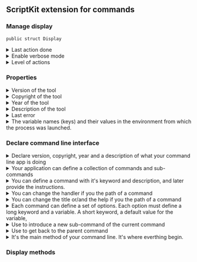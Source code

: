 ## ScriptKit extension for commands


### Manage display

`public struct Display`

<details>
<summary>Last action done</summary>

`public static var lastAction:Type = .none`
</details>

<details>
<summary>Enable verbose mode</summary>

`public static var verbose:Bool = false`
</details>

<details>
<summary>Level of actions</summary>

`public static var level:Int = 0`
</details>

### Properties

<details>
<summary>Version of the tool</summary>

`public static var version:String = ""`
</details>

<details>
<summary>Copyright of the tool</summary>

`public static var owner:String = ""`
</details>

<details>
<summary>Year of the tool</summary>

`public static var year:String = ""`
</details>

<details>
<summary>Description of the tool</summary>

`public static var info:String = ""`
</details>

<details>
<summary>Last error</summary>

`public static var error:Error? = nil`
</details>

<details>
<summary>The variable names (keys) and their values in the environment from which the process was launched.</summary>

`public static var environment:[String:String]`
</details>

### Declare command line interface

<details>
<summary>Declare version, copyright, year and a description of what your command line app is doing</summary>

`public class func program(version pVersion:String, owner pOwner:String, year pYear:String="")`
 ATTENION: This method will reset all internal datas. You will loose all previous settings

 - Parameters:
   - pVersion: Version of your app
   - pOwner: Owner of your app
   - pYear: Year of your app
   - pInfo: Description of what your application is doing
 - Returns: ScriptKit class object for chaining settings
</details>

<details>
<summary>Your application can define a collection of commands and sub-commands</summary>

`public class func cmd(_ pName:String, variable pVariable:String?=nil, title pTitle:String="", handler pCmdHandler:CmdHandler? = nil)`

 Each command have his own keyword, a text that describ the commande and instructions

 - Parameters:
   - pName: Key word for this command
   - pVariable: Store the next value after the command on this variable
   - pTitle: A short descrition of this command
   - pHelp: A long descrition of this command
   - pCmdHandler: Instrutions of this command
 - Returns: ScriptKit class object for chaining settings
</details>

<details>
<summary>You can define a command with it's keyword and description, and later provide the instructions.</summary>

`public class func cmd(handler pCmdHandler:@escaping CmdHandler)`
 This methode will association the instructions to the current command.

 - Parameter:
   - pCmdHandler: Instructions to associate to the current command
 - Returns: ScriptKit class object for chaining settings
</details>

<details>
<summary>You can change the handler if you the path of a command</summary>

`public class func cmd(path pPath:String, handler pCmdHandler:@escaping CmdHandler)`

 - Parameters:
   - pPath: Path to the command.
   - pCmdHandler: Instructions associated with the command
</details>

<details>
<summary>You can change the title or/and the help if you the path of a command</summary>

`public class func cmd(path pPath:String, title pTile:String? = nil, help pHelp:String? = nil)`

 - Parameters:
   - pPath: Path to the command.
   - pCmdHandler: Instructions associated with the command
</details>

<details>
<summary>Each command can define a set of options. Each option must define a long keyword and a variable. A short keyword, a default value for the variable,</summary>

`public class func option(short pShort:String="")`
 are optionals.

 - Parameters:
   - pShort: Define a short keyword for the option. By default is empty.
   - pLong: Define a long keyword for the option
   - pVariable: Associate a variable to the option
   - pDefault: Defined a default value for the variable. By default is `nil` for not used.
   - pOptional: `true` the option is optional, `false` is required. By default is optional.
   - pTitle: A short descrition of this command
   - pHelp: A long descrition of this command
 - Returns: ScriptKit class object for chaining settings
</details>

<details>
<summary>Use to introduce a new sub-command of the current command</summary>

`public class func begin()`

 - Returns: ScriptKit class object for chaining settings
</details>

<details>
<summary>Use to get back to the parent command</summary>

`public class func end()`

 - Returns: ScriptKit class object for chaining settings
</details>

<details>
<summary>It's the main method of your command line. It's where everthing begin.</summary>

`public class func run(arguments pArguments:[String])`

 This method check, validate and execute your command.
 Call it like this:
 ```
  // main.swift
  import Foundation
  import ScriptKit

  public class MyCommandLineTool : ScriptKit {
    public class func main() {
      run(arguments: CommandLine.arguments)
   }
 }
 ```
 - Parameter:
   - pArguments: Array of paramèters
</details>

### Display methods

